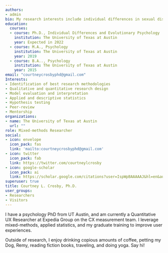 ```yaml
---
authors:
- admin
bio: My research interests include individual differences in sexual disgust, religiosity, and moral norms surrounding sexual behavior.
education:
  courses:
  - course: Ph.D., Individual Differences and Evolutionary Psychology
    institution: The University of Texas at Austin
    year: Expected in 2022
  - course: M.A., Psychology 
    institution: The University of Texas at Austin
    year: 2019
  - course: B.A.., Psychology 
    institution: The University of Texas at Austin
    year: 2015
email: "courtneycrosbyphd@gmail.com"
Interests:
- Identification of best research methodologies
- Qualitative and quantitative research design
- Model evaluation and interpretation
- Applied and descriptive statistics
- Hypothesis testing
- Peer-review
- Mentorship
organizations:
- name: The University of Texas at Austin
  url: ""
role: Mixed-methods Researcher  
social:
- icon: envelope
  icon_pack: fas
  link: 'mailto:courtneycrosbyphd@gmail.com'
- icon: twitter
  icon_pack: fab
  link: https://twitter.com/courtneylcrosby
- icon: google-scholar
  icon_pack: ai
  link: https://scholar.google.com/citations?user=IspWpBAAAAAJ&hl=en&authuser=1
superuser: true 
title: Courtney L. Crosby, Ph.D.
user_groups:
- Researchers
- Visitors 
---
```

I have a psychology PhD from UT Austin, and am currently a Quantitative UX Researcher at Expedia Group on the CX measurement team. I leverage mixed-methods, applied statistics, and my graduate training to improve user experiences.

Outside of research, I enjoy drinking copious amounts of coffee, petting my Dog, Remy, reading fiction books, traveling, and doing yoga. Say hi!
